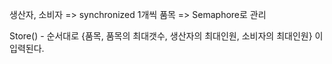 
생산자, 소비자 => synchronized 1개씩
품목 => Semaphore로 관리 

Store() - 순서대로 {품목, 품목의 최대갯수, 생산자의 최대인원, 소비자의 최대인원} 이 입력된다. 